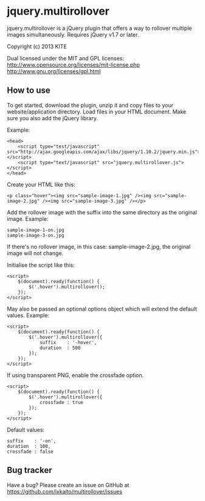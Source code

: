jquery.multirollover
====================

jquery.multirollover is a jQuery plugin that offers a way to rollover multiple images simultaneously.
Requires jQuery v1.7 or later.

Copyright (c) 2013 KITE

Dual licensed under the MIT and GPL licenses: 
http://www.opensource.org/licenses/mit-license.php
http://www.gnu.org/licenses/gpl.html


How to use
----------

To get started, download the plugin, unzip it and copy files to your website/application directory.
Load files in your HTML document. Make sure you also add the jQuery library.

Example:

    <head>
        <script type="test/javascript" src="http://ajax.googleapis.com/ajax/libs/jquery/1.10.2/jquery.min.js"></script>
        <script type="text/javascript" src="jquery.multirollover.js"></script>
    </head>

Create your HTML like this:

    <p class="hover"><img src="sample-image-1.jpg" /><img src="sample-image-2.jpg" /><img src="sample-image-3.jpg" /></p>

Add the rollover image with the suffix into the same directory as the original image.
Example:

    sample-image-1-on.jpg
    sample-image-3-on.jpg

If there's no rollover image, in this case: sample-image-2.jpg, the original image will not change.

Initialise the script like this:

    <script>
        $(document).ready(function() {
            $('.hover').multirollover();
        });
    </script>

May also be passed an optional options object which will extend the default values. Example:

    <script>
        $(document).ready(function() {
            $('.hover').multirollover({
                suffix    : '-hover',
                duration  : 500
            });
        });
    </script>

If using transparent PNG, enable the crossfade option.

    <script>
        $(document).ready(function() {
            $('.hover').multirollover({
                crossfade : true
            });
        });
    </script>

Default values:

    suffix    : '-on',
    duration  : 100,
    crossfade : false

    
Bug tracker
-----------

Have a bug? Please create an issue on GitHub at https://github.com/ixkaito/multirollover/issues
